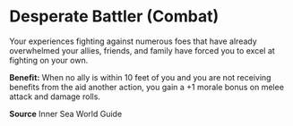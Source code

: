 ﻿---
cssclass: [feats]

---
# Desperate Battler (Combat)

Your experiences fighting against numerous foes that have already overwhelmed your allies, friends, and family have forced you to excel at fighting on your own.

**Benefit:** When no ally is within 10 feet of you and you are not receiving benefits from the aid another action, you gain a +1 morale bonus on melee attack and damage rolls.

**Source** Inner Sea World Guide